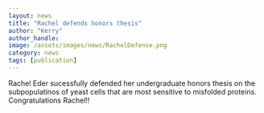 ```yaml
---
layout: news
title: "Rachel defends honors thesis"
author: "Kerry"
author_handle: 
image: /assets/images/news/RachelDefense.png
category: news
tags: [publication]
---
```

Rachel Eder sucessfully defended her undergraduate honors thesis on the subpopulatinos of yeast cells that are most sensitive to misfolded proteins. Congratulations Rachel!!